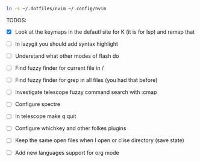 ```bash
ln -s ~/.dotfiles/nvim ~/.config/nvim
```

TODOS:
- [X] Look at the keymaps in the defautl site for K (it is for lsp) and remap that
- [ ] In lazygit you should add syntax highlight
- [ ] Understand what other modes of flash do
- [ ] Find fuzzy finder for current file in /
- [ ] Find fuzzy finder for grep in all files (you had that before)
- [ ] Investigate telescope fuzzy command search with :cmap
- [ ] Configure spectre
- [ ] In telescope make q quit
- [ ] Configure whichkey and other folkes plugins
- [ ] Keep the same open files when I open or clise directory (save state)
- [ ] Add new languages support for org mode

